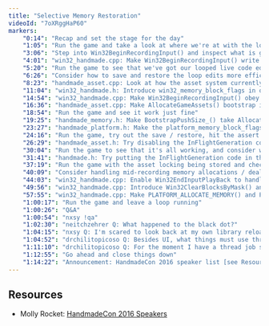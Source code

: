 ```yaml
---
title: "Selective Memory Restoration"
videoId: "7oXRggHaP60"
markers:
    "0:14": "Recap and set the stage for the day"
    "1:05": "Run the game and take a look at where we're at with the looped live code editing"
    "3:06": "Step into Win32BeginRecordingInput() and inspect what is going on"
    "4:01": "win32_handmade.cpp: Make Win32BeginRecordingInput() write to the right handle"
    "5:20": "Run the game to see that we've got our looped live code editing working with dynamic allocations"
    "6:26": "Consider how to save and restore the loop edits more efficiently"
    "8:23": "handmade_asset.cpp: Look at how the asset system currently operates"
    "11:04": "win32_handmade.h: Introduce win32_memory_block_flags in order to enable a win32_memory_block to be bypassed by the save / restore process"
    "14:54": "win32_handmade.cpp: Make Win32BeginRecordingInput() obey those flags"
    "16:36": "handmade_asset.cpp: Make AllocateGameAssets() bootstrap its own arena as NonRestoredMemory"
    "18:54": "Run the game and see it work just fine"
    "19:25": "handmade_memory.h: Make BootstrapPushSize_() take AllocationFlags, and introduce DefaultBootstrapParams() and NonRestoredArena()"
    "23:27": "handmade_platform.h: Make the platform_memory_block_flags platform independent"
    "24:16": "Run the game, try out the save / restore, hit the assert in BeginGeneration() and investigate why"
    "26:29": "handmade_asset.h: Try disabling the InFlightGeneration code"
    "30:04": "Run the game to see that it's all working, and consider whether or not to support InFlightGeneration"
    "31:41": "handmade.h: Try putting the InFlightGeneration code in the transient_state"
    "37:19": "Run the game with the asset locking being stored and check the size of loop_edit_1_input.hmi"
    "40:09": "Consider handling mid-recording memory allocations / deallocations"
    "44:03": "win32_handmade.cpp: Enable Win32EndInputPlayBack to handle memory AllocatedDuringLooping"
    "49:56": "win32_handmade.cpp: Introduce Win32ClearBlocksByMask() and Win32FreeMemoryBlock()"
    "57:55": "win32_handmade.cpp: Make PLATFORM_ALLOCATE_MEMORY() and PLATFORM_DEALLOCATE_MEMORY() set the LoopingFlags, and introduce Win32IsInLoop()"
    "1:00:17": "Run the game and leave a loop running"
    "1:00:26": "Q&A"
    "1:00:54": "nxsy !qa"
    "1:02:30": "neitchzehrer Q: What happened to the black dot?"
    "1:04:15": "nxsy Q: I'm scared to look back at my own library reload (not even looped editing) after I stopped using it for a few months. Probably 10+ hours of debugging ahead of me"
    "1:04:52": "drchilitopicoso Q: Besides UI, what things must use threads in games? Just started learning threads and I'm curious. There are some things that somehow run slower threaded than single"
    "1:11:10": "drchilitopicoso Q: For the moment I have a thread job system. It's for rebuilding a mesh. For a big mesh it takes like 20 ms, so I thought maybe it would make it faster but not that much, maybe like 13% faster"
    "1:12:55": "Go ahead and close things down"
    "1:14:22": "Announcement: HandmadeCon 2016 speaker list [see Resources, Molly Rocket]"
---
```


## Resources

* Molly Rocket: [HandmadeCon 2016 Speakers](https://mollyrocket.com/news_0046.html)
